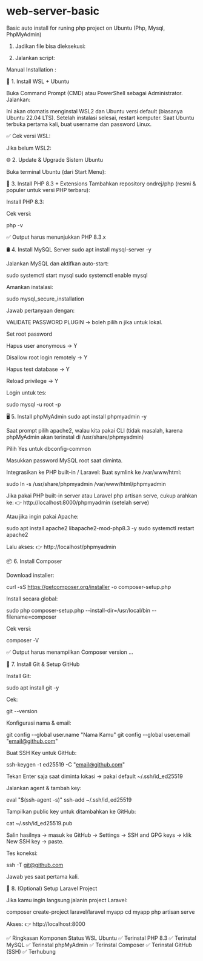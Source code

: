 # web-server-basic
Basic auto install for runing php project on Ubuntu (Php, Mysql, PhpMyAdmin)

1. Jadikan file bisa dieksekusi:
   <script>chmod +x install-webserver.sh</script>

2. Jalankan script:
   <script>./install-webserver.sh</script>

Manual Installation :

🧰 1. Install WSL + Ubuntu

Buka Command Prompt (CMD) atau PowerShell sebagai Administrator.
Jalankan:

<script>wsl --install</script>

Ini akan otomatis menginstal WSL2 dan Ubuntu versi default (biasanya Ubuntu 22.04 LTS). Setelah instalasi selesai, restart komputer. Saat Ubuntu terbuka pertama kali, buat username dan password Linux.

✅ Cek versi WSL:

<script>wsl --list --verbose</script>

Jika belum WSL2:

<script>wsl --set-version Ubuntu-22.04 2</script>

🌐 2. Update & Upgrade Sistem Ubuntu

Buka terminal Ubuntu (dari Start Menu):

<script>
sudo apt update && sudo apt upgrade -y
sudo apt install software-properties-common ca-certificates lsb-release apt-transport-https curl -y
</script>

🧪 3. Install PHP 8.3 + Extensions
Tambahkan repository ondrej/php (resmi & populer untuk versi PHP terbaru):
<script>
sudo add-apt-repository ppa:ondrej/php -y
sudo apt update
</script>


Install PHP 8.3:
<script>
  sudo apt install php8.3 php8.3-cli php8.3-common php8.3-mbstring php8.3-xml php8.3-mysql php8.3-curl php8.3-zip php8.3-bcmath php8.3-intl -y
</script>

Cek versi:

php -v


✅ Output harus menunjukkan PHP 8.3.x

🛢 4. Install MySQL Server
sudo apt install mysql-server -y


Jalankan MySQL dan aktifkan auto-start:

sudo systemctl start mysql
sudo systemctl enable mysql


Amankan instalasi:

sudo mysql_secure_installation


Jawab pertanyaan dengan:

VALIDATE PASSWORD PLUGIN → boleh pilih n jika untuk lokal.

Set root password

Hapus user anonymous → Y

Disallow root login remotely → Y

Hapus test database → Y

Reload privilege → Y

Login untuk tes:

sudo mysql -u root -p

🖥 5. Install phpMyAdmin
sudo apt install phpmyadmin -y


Saat prompt pilih apache2, walau kita pakai CLI (tidak masalah, karena phpMyAdmin akan terinstal di /usr/share/phpmyadmin)

Pilih Yes untuk dbconfig-common

Masukkan password MySQL root saat diminta.

Integrasikan ke PHP built-in / Laravel:
Buat symlink ke /var/www/html:

sudo ln -s /usr/share/phpmyadmin /var/www/html/phpmyadmin


Jika pakai PHP built-in server atau Laravel php artisan serve, cukup arahkan ke:
👉 http://localhost:8000/phpmyadmin (setelah serve)

Atau jika ingin pakai Apache:

sudo apt install apache2 libapache2-mod-php8.3 -y
sudo systemctl restart apache2


Lalu akses:
👉 http://localhost/phpmyadmin

📦 6. Install Composer

Download installer:

curl -sS https://getcomposer.org/installer -o composer-setup.php


Install secara global:

sudo php composer-setup.php --install-dir=/usr/local/bin --filename=composer


Cek versi:

composer -V


✅ Output harus menampilkan Composer version ...

🧰 7. Install Git & Setup GitHub

Install Git:

sudo apt install git -y


Cek:

git --version


Konfigurasi nama & email:

git config --global user.name "Nama Kamu"
git config --global user.email "email@github.com"


Buat SSH Key untuk GitHub:

ssh-keygen -t ed25519 -C "email@github.com"


Tekan Enter saja saat diminta lokasi → pakai default ~/.ssh/id_ed25519

Jalankan agent & tambah key:

eval "$(ssh-agent -s)"
ssh-add ~/.ssh/id_ed25519


Tampilkan public key untuk ditambahkan ke GitHub:

cat ~/.ssh/id_ed25519.pub


Salin hasilnya → masuk ke GitHub → Settings → SSH and GPG keys
 → klik New SSH key → paste.

Tes koneksi:

ssh -T git@github.com


Jawab yes saat pertama kali.

🧭 8. (Optional) Setup Laravel Project

Jika kamu ingin langsung jalanin project Laravel:

composer create-project laravel/laravel myapp
cd myapp
php artisan serve


Akses: 👉 http://localhost:8000

✅ Ringkasan
Komponen	Status
WSL Ubuntu	✅ Terinstal
PHP 8.3	✅ Terinstal
MySQL	✅ Terinstal
phpMyAdmin	✅ Terinstal
Composer	✅ Terinstal
GitHub (SSH)	✅ Terhubung
